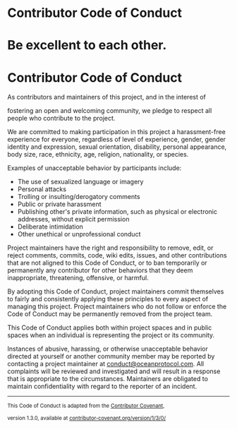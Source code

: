 # Contributor Code of Conduct

# Be excellent to each other.

# Contributor Code of Conduct

As contributors and maintainers of this project, and in the interest of

fostering an open and welcoming community, we pledge to respect all people who
contribute to the project.

We are committed to making participation in this project a harassment-free
experience for everyone, regardless of level of experience, gender, gender
identity and expression, sexual orientation, disability, personal appearance,
body size, race, ethnicity, age, religion, nationality, or species.

Examples of unacceptable behavior by participants include:

- The use of sexualized language or imagery
- Personal attacks
- Trolling or insulting/derogatory comments
- Public or private harassment
- Publishing other's private information, such as physical or electronic
  addresses, without explicit permission
- Deliberate intimidation
- Other unethical or unprofessional conduct

Project maintainers have the right and responsibility to remove, edit, or
reject comments, commits, code, wiki edits, issues, and other contributions
that are not aligned to this Code of Conduct, or to ban temporarily or
permanently any contributor for other behaviors that they deem inappropriate,
threatening, offensive, or harmful.

By adopting this Code of Conduct, project maintainers commit themselves to
fairly and consistently applying these principles to every aspect of managing
this project. Project maintainers who do not follow or enforce the Code of
Conduct may be permanently removed from the project team.

This Code of Conduct applies both within project spaces and in public spaces
when an individual is representing the project or its community.

Instances of abusive, harassing, or otherwise unacceptable behavior directed at yourself or another community member may be reported by contacting a project maintainer at [conduct@oceanprotocol.com](mailto:conduct@oceanprotocol.com). All
complaints will be reviewed and investigated and will result in a response that
is appropriate to the circumstances. Maintainers are obligated to maintain confidentiality with regard to the reporter of an incident.

---

<small>This Code of Conduct is adapted from the [Contributor Covenant][homepage],

version 1.3.0, available at [contributor-covenant.org/version/1/3/0/][version]</small>

[homepage]: http://contributor-covenant.org
[version]: http://contributor-covenant.org/version/1/3/0/
